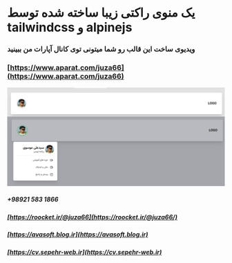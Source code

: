 # یک منوی راکتی زیبا ساخته شده توسط tailwindcss و alpinejs
### ویدیوی ساخت این قالب رو شما میتونی توی کانال آپارات من ببینید
### [https://www.aparat.com/juza66](https://www.aparat.com/juza66)


![پلن ساخته شده با tailwindcss و alpinejs](/dist/screenshot/screenshot.png)



##### +98921 583 1866
##### [https://roocket.ir/@juza66](https://roocket.ir/@juza66/)
##### [https://avasoft.blog.ir](https://avasoft.blog.ir)
##### [https://cv.sepehr-web.ir](https://cv.sepehr-web.ir)
